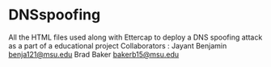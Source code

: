 # DNSspoofing
All the HTML files used along with Ettercap to deploy a DNS spoofing attack as a part of a educational project 
Collaborators : Jayant Benjamin benja121@msu.edu 
                Brad Baker bakerb15@msu.edu
                
